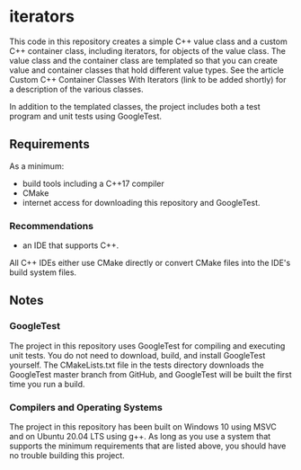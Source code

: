 # iterators
This code in this repository creates a simple C++ value class and a custom C++ container class, including iterators, for objects of the value class. The value class and the container class are templated so that you can create value and container classes that hold different value types. 
See the article Custom C++ Container Classes With Iterators (link to be added shortly) for a description of the various classes.

In addition to the templated classes, the project includes both a test program and unit tests using GoogleTest.

## Requirements
As a minimum:
* build tools including a C++17 compiler
* CMake
* internet access for downloading this repository and GoogleTest.

### Recommendations
* an IDE that supports C++.

All C++ IDEs either use CMake directly or convert CMake files into the IDE's build system files.

## Notes
### GoogleTest
The project in this repository uses GoogleTest for compiling and executing unit tests. You do not need to download, build, and install GoogleTest yourself. The CMakeLists.txt file in the tests directory downloads the GoogleTest master branch from GitHub, and GoogleTest will be built the first time you run a build.

### Compilers and Operating Systems
The project in this repository has been built on Windows 10 using MSVC and on Ubuntu 20.04 LTS using g++. As long as you use a system that supports the minimum requirements
that are listed above, you should have no trouble building this project.
